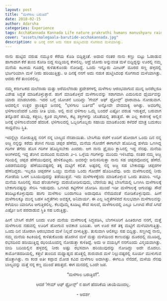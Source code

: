 ```yaml
---
layout: post
title: "ಮಳೆಗಾಲ ಬರುತಿದೆ"
date: 2018-02-15
author: Adarsha
categories: Experience
tags: AcchaKannada Kannada Life nature prakruthi humans manushyaru rainyseason malegaala village GOT karnataka malenaadu
cover: "assets/malegaala-barutide-acchakannada.jpg"
description: ಆ ದಿನಕ್ಕೆ ನನಗೆ ಅದು ನಡುಕ ಹುಟ್ತಿಸಿದಂಥ ಸೊಗಸಾದ ಮಳೆಯಾಗಿತ್ತು.
---
```

<p align ="justify">ನಾನು ಹುಟ್ಟಿದ ವರುಷ ನಮ್ಮೂರ ಕೆರೆಯ ಕೊಡಿ ಬಿದ್ದಿತ್ತಂತೆ. ಅದಾದ ನಂತರ ನಾನು ಕಣ್ಣು ಬಿಟ್ಟು ಓಡಾಡುವ ಹಾಗಾದಾಗ ಕೆರೆ ತುಂಬಿ ಕೋಡಿ ಬಿದ್ದ ಸುದ್ದಿಯನ್ನ ಕೇಳಲಿಲ್ಲ. ಆದ್ರೆ ಜೋರು ಅನ್ನುವಂತ ಮಳೆ ಬಿದ್ದಿದ್ದನ್ನು ಊರಲ್ಲಿ ನಮ್ಮ ಮನೆಯ ಕಿಟಕಿಯ ಗೂಡಲ್ಲಿ ಕುಳಿತುಕೊಂಡು ನೋಡಿದ್ದೆ. ಒಂದು ಇನ್ನೂರು ಮೀಟರ್ ದೂರದ ಸಣ್ಣ ಹಳ್ಳದಲ್ಲಿ ಭರ್ಜರಿಯಾಗಿ ಮಳೆ ನೀರು ಹರಿಯುತ್ತಿತ್ತು. ಆ ದಿನಕ್ಕೆ ನನಗೆ ಅದು ನಡುಕ ಹುಟ್ತಿಸಿದಂಥ ಸೊಗಸಾದ ಮಳೆಯಾಗಿತ್ತು. ಆದರು ಕೆರೆ ತುಂಬಿರಲಿಲ್ಲ.</p>

<p align ="justify">ನಮ್ಮ ಕರ್ನಾಟಕದ ಮಲೆನಾಡು ಮತ್ತು ಅರೆಮಲೆನಾಡು ಪ್ರದೇಶಗಳಲ್ಲಿ ಮಳೆಗಾಲ ಆರಂಭವಾಗುವ ಮುನ್ನ ಜನರೆಲ್ಲರೂ ವಿಶೇಷ ಸಿದ್ಧತೆ ಮಾಡಿಕೊಳ್ಳುತ್ತಾರೆ. ಹಾಗೆ ಮಾಡಿಕೊಳ್ಳದೆ ಮಳೆಗಾಲವನ್ನು ಸರಾಗವಾಗಿ ಎದುರಿಸುವ ಧೈರ್ಯವನ್ನು ಯಾರು ಮಾಡಲಾರರು. ಇದರ ಬಗ್ಗೆ ಯೋಚನೆ ಬಂದಿದ್ದು ‘ಗೇಮ್ ಆಫ್ ಥ್ರೋನ್ಸ್’ ಧಾರಾವಾಹಿ ನೋಡುವಾಗ. ಅದರಲ್ಲಿನ ಉತ್ತರ ಪ್ರಾಂತ್ಯದ ಜನರಲ್ಲಿ “ಛಳಿಗಾಲ ಬರ್ತಿದೆ” ಅನ್ನೋದೇ ವೇದವಾಕ್ಯ ಆಗಿತ್ತು. ಅವರಿಗೆಲ್ಲ ಛಳಿಗಾಲವೆಂದರೆ ಒಂದು ರೀತಿ ಭಯ. ಅಲ್ಲಿ ರುವ ಛಳಿಗಾಲ ಒಮ್ಮೆ ಬಂದರೆ ಎಷ್ಟೋ ವರುಷ ಇರುತ್ತದೆ, ಬರುವಾಗ ತನ್ನೊಡನೆ ಹಸಿವು, ಕತ್ತಲು, ಕ್ರೂರ ಮೃಗಗಳು, ಕೆಟ್ಟ ಶಕ್ತಿಗಳನ್ನು ಜೊತೆಯಲ್ಲಿ ತರುತ್ತದೆ. ಈ ಎಲ್ಲ ಕಾರಣಕ್ಕೆ ಅಲ್ಲಿನ ಜನಕ್ಕೆ ಛಳಿಗಾಲವೆಂದರೆ ಹೆದರಿಕೆ. ಛಳಿಗಾಲದಲ್ಲಿ ಒಬ್ಬರಿಗೊಬ್ಬರು ಸಹಾಯ ಮಾಡಿಕೊಂಡು ಕಳೆದರೆ ಮಾತ್ರ ಬದುಕಲು ಸಾಧ್ಯವೆಂಬ ಸ್ಥಿತಿ.</p>

<p align ="justify">ಇದನ್ನೆಲ್ಲಾ ನೋಡುತ್ತಿದ್ದ ನನಗೆ ನನ್ನ ಬಾಲ್ಯದ ನೆನಪಾಯಿತು. ಬೇಸಿಗೆಯ ರಜೆಗೆ ಊರಿಗೆ ಹೋದಾಗ ಒಂದು ದಿನ ನನ್ನ ಅಜ್ಜ ನನ್ನನ್ನು ಕರೆದು ತೆಂಗಿನ ಗರಿಯ ಚಪ್ಪರ ಹೆಣೆದು, ಮನೆಯ ಗೋಡೆಗೆ ಈಗಾಗಲೇ ಹೊದಿಸಿದ್ದ ಹಳೆಯ ಒಣಗಿದ್ದ ಗರಿಗಳ ತೆಗೆದು ಹೊಸ ಗರಿಗಳ ಹೊದ್ದಿಸಬೇಕು ಎಂದರು. ಆಗ ನಾನು ಪ್ರೈಮರಿ ಕ್ಲಾಸಿನಲ್ಲಿ ಇದ್ದ ನೆನಪು. ಮನೆಯ ಅಂಗಳದಲ್ಲಿ ಇದ್ದ ತೆಂಗಿನ ಮರದಿಂದ ಸುಮಾರು ೨-೩ ಒಳ್ಳೆಯ ಗರಿಗಳನ್ನು ಮುರಿದು ಇಳಿಸಿದೆವು. ನಂತರ ನಮ್ಮ ಅಜ್ಜ ಗರಿಯಲ್ಲಿ ಚಪ್ಪರ ಹೆಣೆಯುವುದನ್ನ ಹೇಳಿಕೊಟ್ಟರು. ಅವರನ್ನೇ ಅನುಸರಿಸುತ್ತಾ ನಾನು ಸಹ ಚಪ್ಪರವೊಂದನ್ನ ಹೆಣೆದೆ. ಎರಡನೆಯದನ್ನು ಹೆಣೆಯುವಷ್ಟರಲ್ಲಿ ತಕ್ಕ ಮಟ್ಟಿಗೆ ಕಲಿತೆ. ಅಷ್ಟರಲ್ಲಿ ನನ್ನ ಅಜ್ಜ ಸಹ ಬೇಕಾದಷ್ಟು ಚಪ್ಪರಗಳ ಹೆಣೆದಿದ್ದರು. ಇಬ್ಬರೂ ಚಪ್ಪರಗಳ ಒಯ್ದು ಮನೆಯ ಒಂದು ಗೋಡೆಗೆ ಹೊದಿಸಿದೆವು. ಅದು ಮಳೆಗಾಲದಲ್ಲಿ ನೀರು ಗೋಡೆಯ ಒಳಗೆ ಬಸಿಯುವುದನ್ನು ತಡೆಯುತ್ತವೆ. ಇದು ಮಳೆಗಾಳಕ್ಕೆಂದು ಮಾಡಿಕೊಳ್ಳುವ ಒಂದು ತಯಾರಿ. ಇನ್ನೂ ಮನೆಯ ಸೂರಿನಲ್ಲಿ ಸರಿದ ಹೆಂಚುಗಳನ್ನು ಮರುಜೋಡಿಸುವುದು, ಬೆರಣಿಯ ತಟ್ಟಿ ಬೇಸಿಗೆಯಲ್ಲಿ ಒಣಗಿಸಿ ಮಳೆಗಾಲಕ್ಕೆ ಬೇಕಾಗುವಷ್ಟನ್ನು ಸೇರಿಸಿ ಇಡುವುದು. ಒಣಗಿದ ಕಟ್ಟಿಗೆಗಳ ಜೋಡಿಸಿ ಮುಂದೆ ಇಡೀ ಮಳೆಗಾಲಕ್ಕೆ ಆಗುವಷ್ಟು ಸೌದೆ ತಂದಿಟ್ಟುಕೊಳ್ಳುವುದು ಹಾಗು ಮಳೆಗಾಲ ಬಂದಾಗಲೂ ಅದಾವುದೂ ನೆನೆಯದಂತೆ ನೋಡಿಕೊಳ್ಳುವುದು. ಹೀಗೆ ಮಳೆಗಾಲಕ್ಕೂ ಮುನ್ನ ಬಹಳ ಸಿದ್ಧತೆಗಳು ಅವಶ್ಯಕ, ಅನಿವಾರ್ಯ. ಈ ಎಲ್ಲ ಸಿದ್ಧತೆಗಳಿರದೆ ಸುಲಭವಾಗಿ ಮಳೆಗಾಲವನ್ನು ಕಳೆಯಲು ಯಾರಿಗೂ ಆಗುತ್ತಿರಲಿಲ್ಲ. ಕೆಲವೊಮ್ಮೆ ಕೂಡಿಟ್ಟ ಸೌದೆ ಸಾಲದೆ, ಮಳೆಗಾಲದಲ್ಲಿ ಎಲ್ಲೂ ಒಣಗಿದ ಸೌದೆ ಸಿಗದೆ ಎಷ್ಟೋ ಜನ ಪರದಾಡುವ ಸ್ಥಿತಿ ಸಹ ಬರುತ್ತಿತ್ತು.</p>

<p align ="justify">ಹೀಗೆ ಬೇಸಿಗೆ ರಜೆಗೆ ಬಂದು ಊರ ಮನೆಯ ಮಳೆಗಾಲಕ್ಕೆ ಸಿದ್ಧಪಡಿಸಿ, ಬೆಂಗಳೂರಿಗೆ ಹಿಂತಿರುಗಿದ ನನಗೆ, ಮತ್ತೆ ಮಳೆಗಾಲದ ನಡುವಲ್ಲಿ ಊರಿಗೆ ಹೋಗುವ ಅವಕಾಶ ಬಂದಿತು. ಆಗ ಊರ ಕಡೆ ತಕ್ಕ ಮಟ್ಟಿಗೆ ಮಳೆಯಾಗುತ್ತಿತ್ತು. ಒಂದು ದಿನ ಜೋರಾಗಿ ಆರಂಭವಾದ ಮಳೆ ನಿಲ್ಲದೆ ಬೀಳುತ್ತಿತ್ತು. ತುಸುವಾಗಿ ಆಲಿಕಲ್ಲು ಸಹ ಬಿದ್ದಿತ್ತು. ಸಣ್ಣಗಿದ್ದ ನಾನು, ನಮ್ಮ ಮನೆಯ ಕಿಟಕಿಯಲ್ಲಿ ಕುಳಿತುಕೊಂಡು ಹೊರಗಿನ ಮಳೆ ಮತ್ತು ಮಳೆಯಿಂದ ಕಾಣುವಷ್ಟು ದೂರದಲ್ಲಿ ಮೂಡಿದ್ದ, ರಭಸದಿಂದ ಹರಿಯುತ್ತಿದ್ದ ಝರಿಯೊಂದನ್ನ ನೋಡುತ್ತಾ ಕುಳಿತಿದ್ದೆ. ಅದು ಆ ವಯಸ್ಸಿಗೆ ನನಗೊಂದು ವಿಸ್ಮಯವಾಗಿತ್ತು. ಬೀದಿ ಬದಿಯಲ್ಲಿನ ಹಳ್ಳದಲ್ಲಿ ನೀರು ಅಷ್ಟು ರಭಸವಾಗಿ ಹರಿಯುವುದನ್ನು ನೋಡಿದ್ದು ಅದೇ ಮೊದಲು. ಕಾರ್ಮೊಡದಡಿಯಲ್ಲಿ, ಕತ್ತಲೆ ತುಂಬಿದ ಮಧ್ಯಾಹ್ನದ ಹೊತ್ತಲ್ಲಿ ಶುರುವಾದ ಮಳೆ ನಿಲ್ಲುವಷ್ಟರಲ್ಲಿ ಸೂರ್ಯ ಮುಳುಗುವ ಹೊತ್ತಾಗಿತ್ತು. ನಾ ಕಂಡ ಅತೀ ಕಪ್ಪಾದ ಮೋಡ ಕವಿದ ಮಳೆಗಾಲ ಅದಾಗಿತ್ತು. ಈಗಲೂ ನೆನೆದರೆ, ಮಳೆಯ ನೆನಪು ಬಾಲ್ಯವನ್ನು ಮತ್ತೆ ನನ್ನ ಕಣ್ಣ ಮುಂದೆ ತರುತ್ತದೆ. ಈಗ ಮನದಲ್ಲಿ ಒಂದೇ ಜಪ.</p>
<p align ="center">“ಮಳೆಗಾಲ ಬರುತ್ತಿದೆ!”.</p>

<p align ="center">ಆದರೆ ‘ಗೇಮ್ ಆಫ್ ಥ್ರೋನ್ಸ್’ ನ ಹಾಗೆ ಹೆದರಿಕೆಯ ಚಾಯೆಯಿಂದಲ್ಲ.</p>
<p align="center">- ಆದರ್ಶ</p>
